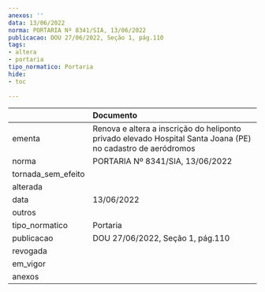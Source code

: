 ```yaml
---
anexos: ''
data: 13/06/2022
norma: PORTARIA Nº 8341/SIA, 13/06/2022
publicacao: DOU 27/06/2022, Seção 1, pág.110
tags:
- altera
- portaria
tipo_normatico: Portaria
hide: 
- toc 
 
---
```


|                    | Documento                                                                                                    |
|:-------------------|:-------------------------------------------------------------------------------------------------------------|
| ementa             | Renova e altera a inscrição do heliponto privado elevado Hospital Santa Joana (PE) no cadastro de aeródromos |
| norma              | PORTARIA Nº 8341/SIA, 13/06/2022                                                                             |
| tornada_sem_efeito |                                                                                                              |
| alterada           |                                                                                                              |
| data               | 13/06/2022                                                                                                   |
| outros             |                                                                                                              |
| tipo_normatico     | Portaria                                                                                                     |
| publicacao         | DOU 27/06/2022, Seção 1, pág.110                                                                             |
| revogada           |                                                                                                              |
| em_vigor           |                                                                                                              |
| anexos             |                                                                                                              |